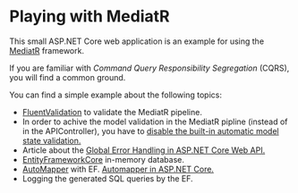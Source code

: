 # Playing with MediatR

This small ASP.NET Core web application is an example for using the [MediatR](https://github.com/jbogard/MediatR "MediatR") framework.

If you are familiar with *Command Query Responsibility Segregation* (CQRS), you will find a common ground.

You can find a simple example about the following topics:

- [FluentValidation](https://fluentvalidation.net "FluentValidation") to validate the MediatR pipeline.
- In order to achive the model validation in the MediatR pipline (instead of in the APIController), you have to [disable the built-in automatic model state validation.](https://www.talkingdotnet.com/disable-automatic-model-state-validation-in-asp-net-core-2-1 "disable the built-in automatic model state validation")
- Article about the [Global Error Handling in ASP.NET Core Web API.](https://code-maze.com/global-error-handling-aspnetcore "Global Error Handling in ASP.NET Core Web API")
- [EntityFrameworkCore](https://docs.microsoft.com/en-us/ef/core/index "EntityFrameworkCore") in-memory database.
- [AutoMapper](https://github.com/AutoMapper/AutoMapper "AutoMapper") with EF.  [Automapper in ASP.NET Core.](https://dotnetcoretutorials.com/2017/09/23/using-automapper-asp-net-core "Automapper in ASP.NET Core")
- Logging the generated SQL queries by the EF.
